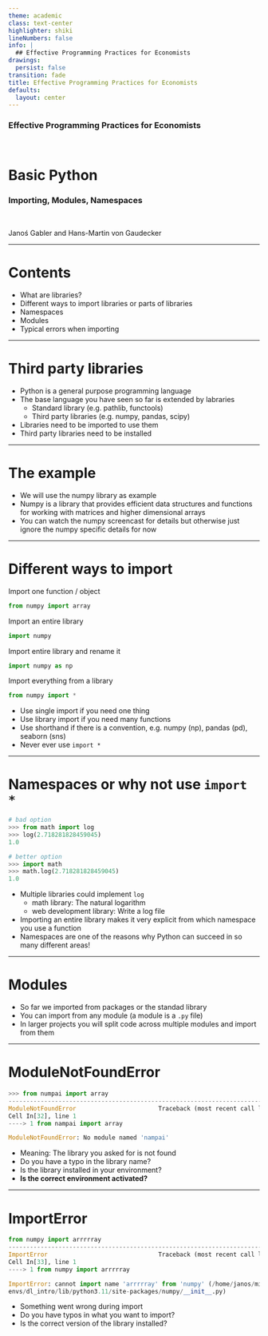 ```yaml
---
theme: academic
class: text-center
highlighter: shiki
lineNumbers: false
info: |
  ## Effective Programming Practices for Economists
drawings:
  persist: false
transition: fade
title: Effective Programming Practices for Economists
defaults:
  layout: center
---
```


### Effective Programming Practices for Economists

<br>

# Basic Python

### Importing, Modules, Namespaces

<br>


Janoś Gabler and Hans-Martin von Gaudecker

---

# Contents

- What are libraries?
- Different ways to import libraries or parts of libraries
- Namespaces
- Modules
- Typical errors when importing


---

# Third party libraries

- Python is a general purpose programming language
- The base language you have seen so far is extended by labraries
  - Standard library (e.g. pathlib, functools)
  - Third party libraries (e.g. numpy, pandas, scipy)
- Libraries need to be imported to use them
- Third party libraries need to be installed


---

# The example

- We will use the numpy library as example
- Numpy is a library that provides efficient data structures and functions for working with matrices and higher dimensional arrays
- You can watch the numpy screencast for details but otherwise just ignore the numpy specific details for now


---

# Different ways to import

<div class="grid grid-cols-2 gap-4">
<div>

Import one function / object
```python
from numpy import array
```
Import an entire library
```python
import numpy
```
Import entire library and rename it
```python
import numpy as np
```
Import everything from a library
```python
from numpy import *
```

</div>
<div>

- Use single import if you need one thing
- Use library import if you need many functions
- Use shorthand if there is a convention, e.g. numpy (np), pandas (pd), seaborn (sns)
- Never ever use `import *`

</div>
</div>

---

# Namespaces or why not use `import *`


<div class="grid grid-cols-2 gap-4">
<div>

```python
# bad option
>>> from math import log
>>> log(2.718281828459045)
1.0

# better option
>>> import math
>>> math.log(2.718281828459045)
1.0
```

</div>
<div>

- Multiple libraries could implement `log`
  - math library: The natural logarithm
  - web development library: Write a log file
- Importing an entire library makes it very explicit from which namespace you use a function
- Namespaces are one of the reasons why Python can succeed in so many different areas!

</div>
</div>



---

# Modules

- So far we imported from packages or the standad library
- You can import from any module (a module is a `.py` file)
- In larger projects you will split code across multiple modules and import from them


---

# ModuleNotFoundError

```python
>>> from numpai import array
---------------------------------------------------------------------------
ModuleNotFoundError                       Traceback (most recent call last)
Cell In[32], line 1
----> 1 from nampai import array

ModuleNotFoundError: No module named 'nampai'
```

- Meaning: The library you asked for is not found
- Do you have a typo in the library name?
- Is the library installed in your environment?
- **Is the correct environment activated?**


---

# ImportError

```python
from numpy import arrrrray
---------------------------------------------------------------------------
ImportError                               Traceback (most recent call last)
Cell In[33], line 1
----> 1 from numpy import arrrrray

ImportError: cannot import name 'arrrrray' from 'numpy' (/home/janos/miniconda3/
envs/dl_intro/lib/python3.11/site-packages/numpy/__init__.py)
```

- Something went wrong during import
- Do you have typos in what you want to import?
- Is the correct version of the library installed?
